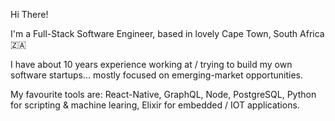 Hi There! 

I'm a Full-Stack Software Engineer, based in lovely Cape Town, South Africa 🇿🇦

I have about 10 years experience working at / trying to build my own software startups... mostly focused on emerging-market opportunities.

My favourite tools are: React-Native, GraphQL, Node, PostgreSQL, Python for scripting & machine learing, Elixir for embedded / IOT applications.

